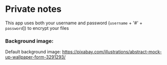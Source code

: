 # Private notes

This app uses both your username and password (`username` + '#' + `password`]) to encrypt your files
### Background image:

Default background image: https://pixabay.com/illustrations/abstract-mock-up-wallpaper-form-3291293/
